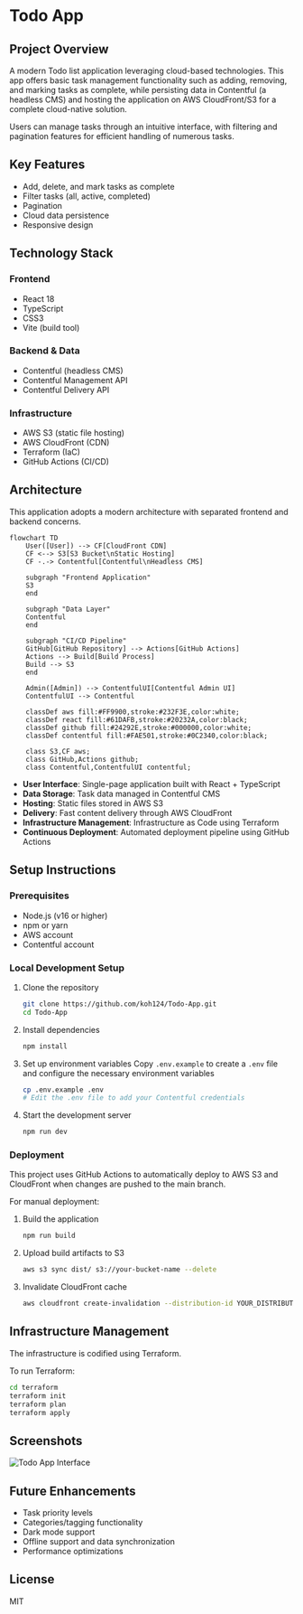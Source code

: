 # Todo App

## Project Overview
A modern Todo list application leveraging cloud-based technologies. This app offers basic task management functionality such as adding, removing, and marking tasks as complete, while persisting data in Contentful (a headless CMS) and hosting the application on AWS CloudFront/S3 for a complete cloud-native solution.

Users can manage tasks through an intuitive interface, with filtering and pagination features for efficient handling of numerous tasks.

## Key Features
- Add, delete, and mark tasks as complete
- Filter tasks (all, active, completed)
- Pagination
- Cloud data persistence
- Responsive design

## Technology Stack
### Frontend
- React 18
- TypeScript
- CSS3
- Vite (build tool)

### Backend & Data
- Contentful (headless CMS)
- Contentful Management API
- Contentful Delivery API

### Infrastructure
- AWS S3 (static file hosting)
- AWS CloudFront (CDN)
- Terraform (IaC)
- GitHub Actions (CI/CD)

## Architecture
This application adopts a modern architecture with separated frontend and backend concerns.

```mermaid
flowchart TD
    User([User]) --> CF[CloudFront CDN]
    CF <--> S3[S3 Bucket\nStatic Hosting]
    CF -.-> Contentful[Contentful\nHeadless CMS]

    subgraph "Frontend Application"
    S3
    end

    subgraph "Data Layer"
    Contentful
    end

    subgraph "CI/CD Pipeline"
    GitHub[GitHub Repository] --> Actions[GitHub Actions]
    Actions --> Build[Build Process]
    Build --> S3
    end

    Admin([Admin]) --> ContentfulUI[Contentful Admin UI]
    ContentfulUI --> Contentful

    classDef aws fill:#FF9900,stroke:#232F3E,color:white;
    classDef react fill:#61DAFB,stroke:#20232A,color:black;
    classDef github fill:#24292E,stroke:#000000,color:white;
    classDef contentful fill:#FAE501,stroke:#0C2340,color:black;

    class S3,CF aws;
    class GitHub,Actions github;
    class Contentful,ContentfulUI contentful;
```

- **User Interface**: Single-page application built with React + TypeScript
- **Data Storage**: Task data managed in Contentful CMS
- **Hosting**: Static files stored in AWS S3
- **Delivery**: Fast content delivery through AWS CloudFront
- **Infrastructure Management**: Infrastructure as Code using Terraform
- **Continuous Deployment**: Automated deployment pipeline using GitHub Actions

## Setup Instructions

### Prerequisites
- Node.js (v16 or higher)
- npm or yarn
- AWS account
- Contentful account

### Local Development Setup
1. Clone the repository
   ```bash
   git clone https://github.com/koh124/Todo-App.git
   cd Todo-App
   ```

2. Install dependencies
   ```bash
   npm install
   ```

3. Set up environment variables
   Copy `.env.example` to create a `.env` file and configure the necessary environment variables
   ```bash
   cp .env.example .env
   # Edit the .env file to add your Contentful credentials
   ```

4. Start the development server
   ```bash
   npm run dev
   ```

### Deployment
This project uses GitHub Actions to automatically deploy to AWS S3 and CloudFront when changes are pushed to the main branch.

For manual deployment:
1. Build the application
   ```bash
   npm run build
   ```

2. Upload build artifacts to S3
   ```bash
   aws s3 sync dist/ s3://your-bucket-name --delete
   ```

3. Invalidate CloudFront cache
   ```bash
   aws cloudfront create-invalidation --distribution-id YOUR_DISTRIBUTION_ID --paths "/*"
   ```

## Infrastructure Management
The infrastructure is codified using Terraform.

To run Terraform:
```bash
cd terraform
terraform init
terraform plan
terraform apply
```

## Screenshots
![Todo App Interface](https://example.com/screenshot.png)

## Future Enhancements
- Task priority levels
- Categories/tagging functionality
- Dark mode support
- Offline support and data synchronization
- Performance optimizations

## License
MIT
